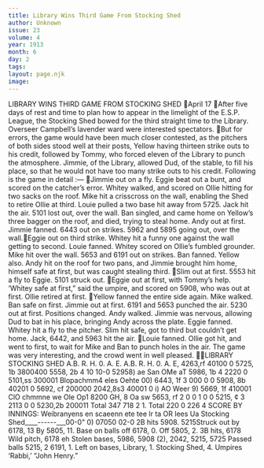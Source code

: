 ```yaml
---
title: Library Wins Third Game From Stocking Shed
author: Unknown
issue: 23
volume: 4
year: 1913
month: 6
day: 2
tags:
layout: page.njk
image:
---
```

LIBRARY WINS THIRD GAME FROM STOCKING SHED April 17 After five days of rest and time to plan how to appear in the limelight of the E.S.P. League, the Stocking Shed bowed for the third straight time to the Library. Overseer Campbell’s lavender ward were interested spectators. But for errors, the game would have been much closer contested, as the pitchers of both sides stood well at their posts, Yellow having thirteen strike outs to his credit, followed by Tommy, who forced eleven of the Library to punch the atmosphere. Jimmie, of the Library, allowed Dud, of the stable, to fill his place, so that he would not have too many strike outs to his credit. Following is the game in detail :— Jimmie out on a fly. Eggie beat out a bunt, and scored on the catcher’s error. Whitey walked, and scored on Ollie hitting for two sacks on the roof. Mike hit a crisscross on the wall, enabling the Shed to retire Ollie at third. Louie pulled a two base hit away from 5725. Jack hit the air. 5101 lost out, over the wall. Ban singled, and came home on Yellow’s three bagger on the roof, and died, trying to steal home. Andy out at first. Jimmie fanned. 6443 out on strikes. 5962 and 5895 going out, over the wall.Eggie out on third strike. Whitey hit a funny one against the wall getting to second. Louie fanned. Whitey scored on Ollie’s fumbled grounder. Mike hit over the wall. 5653 and 6191 out on strikes. Ban fanned. Yellow also. Andy hit on the roof for two pans, and Jimmie brought him home, himself safe at first, but was caught stealing third. Slim out at first. 5553 hit a fly to Eggie. 5101 struck out. Eggie out at first, with Tommy’s help. ‘Whitey safe at first,” said the umpire, and scored on 5908, who was out at first. Ollie retired at first. Yellow fanned the entire side again. Mike walked. Ban safe on first. Jimmie out at first. 6191 and 5653 punched the air. 5230 out at first. Positions changed. Andy walked. Jimmie was nervous, allowing Dud to bat in his place, bringing Andy across the plate. Eggie fanned. Whitey hit a fly to the pitcher. Slim hit safe, got to third but couldn’t get home. Jack, 6442, and 5963 hit the air. Louie fanned. Ollie got hit, and went to first, to wait for Mike and Ban to punch holes in the air. The game was very interesting, and the crowd went in well pleased. LIBRARY STOCKING SHED A.B. R. H. 0. A. E. A.B. R. H. 0. A. E, 4263,rf 40100 0 5725, 1b 3800400 5558, 2b 4 10 10-0 52958) ae San OMe aT 5986, 1b 4 2220 0 5101,ss 300001 Blopachmm4 eles Oehte 00) 6443, 1f 3 000 0 0 5908, 8b 40201 0 5692, cf 200000 2042,8s3 40001 0 i) AO Weer 9) 5669, 1f 410001 ClO chmmne we Ole Op1 8200 GH, 8 Oa sw 5653, rf 2 0 0 1 0 0 5215, ¢ 3 2113 0 0 5230,2b 200011 Total 347 718 2 1. Total 220 0 226 4 SCORE BY INNINGS: Weibranyens en scaeenn ete tee lr ta OR lees Ua Stocking Shed____------___00-0" 0) 07050 02-0 2B hits 5908. 5215Struck out by 6178, 13 By 5805, 11. Base on balls off 6178, 0. Off 5805, 2. 3B hits, 6178 Wild pitch, 6178 eh Stolen bases, 5986, 5908 (2), 2042, 5215, 5725 Passed balls 5215, 2 6191, 1. Left on bases, Library, 1. Stocking Shed, 4. Umpires ‘Rabbi,’ “John Henry.” 
